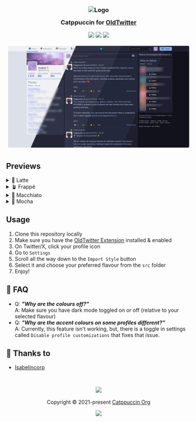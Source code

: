 <h3 align="center">
	<img src="https://raw.githubusercontent.com/catppuccin/catppuccin/main/assets/logos/exports/1544x1544_circle.png" width="100" alt="Logo"/><br/>
	<img src="https://raw.githubusercontent.com/catppuccin/catppuccin/main/assets/misc/transparent.png" height="30" width="0px"/>
	Catppuccin for <a href="https://github.com/dimdenGD/OldTwitter">OldTwitter</a>
	<img src="https://raw.githubusercontent.com/catppuccin/catppuccin/main/assets/misc/transparent.png" height="30" width="0px"/>
</h3>

<p align="center">
	<a href="https://github.com/catppuccin/oldtwitter/stargazers"><img src="https://img.shields.io/github/stars/catppuccin/oldtwitter?colorA=363a4f&colorB=b7bdf8&style=for-the-badge"></a>
	<a href="https://github.com/catppuccin/oldtwitter/issues"><img src="https://img.shields.io/github/issues/catppuccin/oldtwitter?colorA=363a4f&colorB=f5a97f&style=for-the-badge"></a>
	<a href="https://github.com/catppuccin/oldtwitter/contributors"><img src="https://img.shields.io/github/contributors/catppuccin/oldtwitter?colorA=363a4f&colorB=a6da95&style=for-the-badge"></a>
</p>

<p align="center">
	<img src="assets/preview.webp"/>
</p>

## Previews

<details>
<summary>🌻 Latte</summary>
<img src="assets/latte.webp"/>
</details>
<details>
<summary>🪴 Frappé</summary>
<img src="assets/frappe.webp"/>
</details>
<details>
<summary>🌺 Macchiato</summary>
<img src="assets/macchiato.webp"/>
</details>
<details>
<summary>🌿 Mocha</summary>
<img src="assets/mocha.webp"/>
</details>

## Usage

1. Clone this repository locally
2. Make sure you have the [OldTwitter Extension](https://github.com/dimdenGD/OldTwitter) installed & enabled
3. On Twitter/X, click your profile icon
4. Go to `Settings`
5. Scroll all the way down to the `Import Style` button 
6. Select it and choose your preferred flavour from the `src` folder
7. Enjoy!

## 🙋 FAQ

-	Q: **_"Why are the colours off?"_**\
	A: Make sure you have dark mode toggled on or off (relative to your selected flavour)
-	Q: **_"Why are the accent colours on some profiles different?"_**\
	A: Currently, this feature isn't working, but, there is a toggle in settings called `Disable profile customizations` that fixes that issue.

## 💝 Thanks to

- [Isabelincorp](https://github.com/isabelincorp)

&nbsp;

<p align="center">
	<img src="https://raw.githubusercontent.com/catppuccin/catppuccin/main/assets/footers/gray0_ctp_on_line.svg?sanitize=true" />
</p>

<p align="center">
	Copyright &copy; 2021-present <a href="https://github.com/catppuccin" target="_blank">Catppuccin Org</a>
</p>

<p align="center">
	<a href="https://github.com/catppuccin/catppuccin/blob/main/LICENSE"><img src="https://img.shields.io/static/v1.svg?style=for-the-badge&label=License&message=MIT&logoColor=d9e0ee&colorA=363a4f&colorB=b7bdf8"/></a>
</p>
